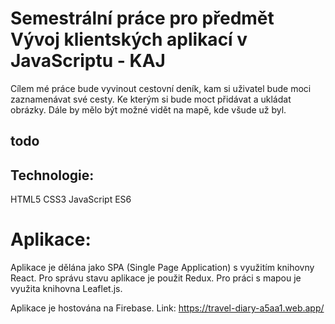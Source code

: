 # Semestrální práce pro předmět Vývoj klientských aplikací v JavaScriptu - KAJ

Cílem mé práce bude vyvinout cestovní deník, kam si uživatel bude moci zaznamenávat své cesty. Ke kterým si bude moct přidávat a ukládat obrázky. Dále by mělo být možné vidět na mapě, kde všude už byl.

## todo




## Technologie:
HTML5
CSS3
JavaScript ES6

# Aplikace:
Aplikace je dělána jako SPA (Single Page Application) s využitím knihovny React. 
Pro správu stavu aplikace je použit Redux. 
Pro práci s mapou je využita knihovna Leaflet.js.

Aplikace je hostována na Firebase.
Link: https://travel-diary-a5aa1.web.app/
